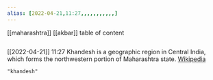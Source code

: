 ```yaml
---
alias: [2022-04-21,11:27,,,,,,,,,,,]
---
```

[[maharashtra]] [[akbar]]
table of content
```toc
```

[[2022-04-21]] 11:27
Khandesh is a geographic region in Central India, which forms the northwestern portion of Maharashtra state.
[Wikipedia](https://en.wikipedia.org/wiki/Khandesh)
```query
"khandesh"
```